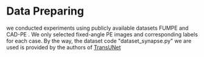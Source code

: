 # Data Preparing
 we conducted experiments using publicly available datasets FUMPE and CAD-PE . We only selected fixed-angle PE images and corresponding labels for each case. By the way, the dataset code "dataset_synapse.py" we are used is provided by the authors of [TransUNet](https://github.com/Beckschen/TransUNet)

